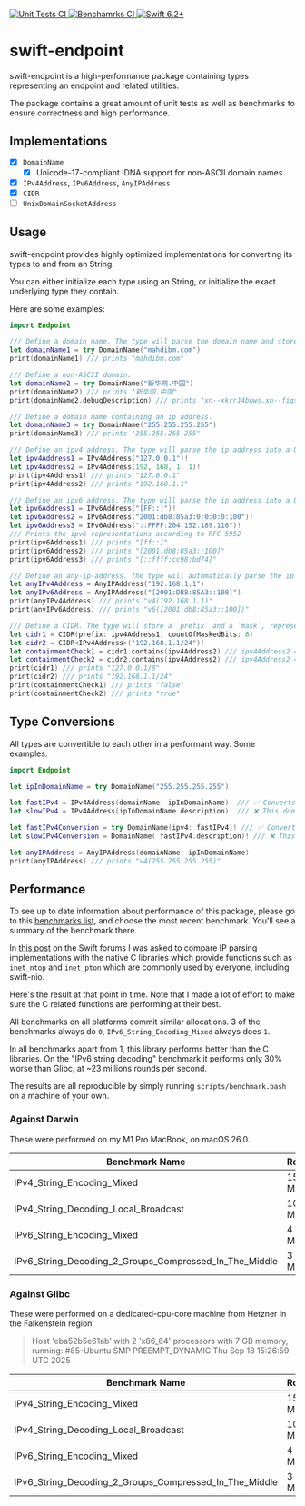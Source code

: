 <p>
    <a href="https://github.com/swift-dns/swift-endpoint/actions/workflows/unit-tests.yml">
        <img
            src="https://img.shields.io/github/actions/workflow/status/swift-dns/swift-endpoint/unit-tests.yml?event=push&style=plastic&logo=github&label=unit-tests&logoColor=%23ccc"
            alt="Unit Tests CI"
        >
    </a>
    <a href="https://github.com/swift-dns/swift-endpoint/actions/workflows/benchmarks.yml">
        <img
            src="https://img.shields.io/github/actions/workflow/status/swift-dns/swift-endpoint/benchmarks.yml?event=push&style=plastic&logo=github&label=benchmarks&logoColor=%23ccc"
            alt="Benchamrks CI"
        >
    </a>
    <a href="https://swift.org">
        <img
            src="https://design.vapor.codes/images/swift62up.svg"
            alt="Swift 6.2+"
        >
    </a>
</p>

# swift-endpoint

swift-endpoint is a high-performance package containing types representing an endpoint and related utilities.

The package contains a great amount of unit tests as well as benchmarks to ensure correctness and high performance.

## Implementations

- [x] `DomainName`
  - [x] Unicode-17-compliant IDNA support for non-ASCII domain names.
- [x] `IPv4Address`, `IPv6Address`, `AnyIPAddress`
- [x] `CIDR`
- [ ] `UnixDomainSocketAddress`

## Usage

swift-endpoint provides highly optimized implementations for converting its types to and from an String.

You can either initialize each type using an String, or initialize the exact underlying type they contain.

Here are some examples:

```swift
import Endpoint

/// Define a domain name. The type will parse the domain name and store it in DNS wire-format internally.
let domainName1 = try DomainName("mahdibm.com")
print(domainName1) /// prints "mahdibm.com"

/// Define a non-ASCII domain.
let domainName2 = try DomainName("新华网.中国")
print(domainName2) /// prints "新华网.中国"
print(domainName2.debugDescription) /// prints "xn--xkrr14bows.xn--fiqs8s"

/// Define a domain name containing an ip address.
let domainName3 = try DomainName("255.255.255.255")
print(domainName3) /// prints "255.255.255.255"

/// Define an ipv4 address. The type will parse the ip address into a UInt32 internally.
let ipv4Address1 = IPv4Address("127.0.0.1")!
let ipv4Address2 = IPv4Address(192, 168, 1, 1)!
print(ipv4Address1) /// prints "127.0.0.1"
print(ipv4Address2) /// prints "192.168.1.1"

/// Define an ipv6 address. The type will parse the ip address into a UInt128 internally.
let ipv6Address1 = IPv6Address("[FF::]")!
let ipv6Address2 = IPv6Address("2001:db8:85a3:0:0:0:0:100")!
let ipv6Address3 = IPv6Address("::FFFF:204.152.189.116")!
/// Prints the ipv6 representations according to RFC 5952
print(ipv6Address1) /// prints "[ff::]"
print(ipv6Address2) /// prints "[2001:db8:85a3::100]"
print(ipv6Address3) /// prints "[::ffff:cc98:bd74]"

/// Define an any-ip-address. The type will automatically parse the ip address into the corrext type.
let anyIPv4Address = AnyIPAddress("192.168.1.1")
let anyIPv6Address = AnyIPAddress("[2001:DB8:85A3::100]")
print(anyIPv4Address) /// prints "v4(192.168.1.1)"
print(anyIPv6Address) /// prints "v6([2001:db8:85a3::100])"

/// Define a CIDR. The type will store a `prefix` and a `mask`, representing this block of ips.
let cidr1 = CIDR(prefix: ipv4Address1, countOfMaskedBits: 8)
let cidr2 = CIDR<IPv4Address>("192.168.1.1/24")!
let containmentCheck1 = cidr1.contains(ipv4Address2) /// ipv4Address2 == "192.168.1.1"
let containmentCheck2 = cidr2.contains(ipv4Address2) /// ipv4Address2 == "192.168.1.1"
print(cidr1) /// prints "127.0.0.1/8"
print(cidr2) /// prints "192.168.1.1/24"
print(containmentCheck1) /// prints "false"
print(containmentCheck2) /// prints "true"
```

## Type Conversions

All types are convertible to each other in a performant way. Some examples:

```swift
import Endpoint

let ipInDomainName = try DomainName("255.255.255.255")

let fastIPv4 = IPv4Address(domainName: ipInDomainName)! /// ✅ Converts the domain into the equivalent ipv4 address
let slowIPv4 = IPv4Address(ipInDomainName.description)! /// ❌ This does work, but has worse performance

let fastIPv4Conversion = try DomainName(ipv4: fastIPv4)! /// ✅ Converts the ipv4 into the equivalent domain name
let slowIPv4Conversion = DomainName( fastIPv4.description)! /// ❌ This does work, but has worse performance

let anyIPAddress = AnyIPAddress(domainName: ipInDomainName)
print(anyIPAddress) /// prints "v4(255.255.255.255)"
```

## Performance

To see up to date information about performance of this package, please go to this [benchmarks list](https://github.com/swift-dns/swift-endpoint/actions/workflows/benchmarks.yml?query=branch%3Amain), and choose the most recent benchmark. You'll see a summary of the benchmark there.

In [this post](https://forums.swift.org/t/pitch-standard-network-address-types/82288/11) on the Swift forums I was asked to compare IP parsing implementations with the native C libraries which provide functions such as `inet_ntop` and `inet_pton` which are commonly used by everyone, including swift-nio.

Here's the result at that point in time. Note that I made a lot of effort to make sure the C related functions are performing at their best.

All benchmarks on all platforms commit similar allocations.
3 of the benchmarks always do `0`, `IPv6_String_Encoding_Mixed` always does `1`.

In all benchmarks apart from 1, this library performs better than the C libraries.
On the "IPv6 string decoding" benchmark it performs only 30% worse than Glibc, at ~23 millions rounds per second.

The results are all reproducible by simply running `scripts/benchmark.bash` on a machine of your own.

### Against Darwin

These were performed on my M1 Pro MacBook, on macOS 26.0.

| Benchmark Name                                         | Rounds      | Swift | inet_pton/ntop |
| ------------------------------------------------------ | ----------- | ----- | -------------- |
| IPv4_String_Encoding_Mixed                             | 15 Millions | 153ms | 3036ms         |
| IPv4_String_Decoding_Local_Broadcast                   | 10 Millions | 251ms | 468ms          |
| IPv6_String_Encoding_Mixed                             | 4 Millions  | 281ms | 1473ms         |
| IPv6_String_Decoding_2_Groups_Compressed_In_The_Middle | 3 Millions  | 180ms | 360ms          |

### Against Glibc

These were performed on a dedicated-cpu-core machine from Hetzner in the Falkenstein region.

> Host 'eba52b5e61ab' with 2 'x86_64' processors with 7 GB memory, running:
> #85-Ubuntu SMP PREEMPT_DYNAMIC Thu Sep 18 15:26:59 UTC 2025

| Benchmark Name                                         | Rounds      | Swift | inet_pton/ntop |
| ------------------------------------------------------ | ----------- | ----- | -------------- |
| IPv4_String_Encoding_Mixed                             | 15 Millions | 190ms | 1570ms         |
| IPv4_String_Decoding_Local_Broadcast                   | 10 Millions | 180ms | 240ms          |
| IPv6_String_Encoding_Mixed                             | 4 Millions  | 200ms | 1830ms         |
| IPv6_String_Decoding_2_Groups_Compressed_In_The_Middle | 3 Millions  | 130ms | 100ms          |
